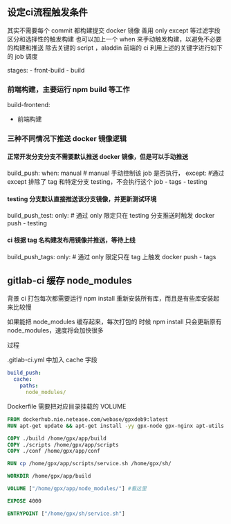 ## 设定ci流程触发条件

其实不需要每个 commit 都构建提交 docker 镜像
善用 only except 等过滤字段区分和选择性的触发构建
也可以加上一个 when 来手动触发构建，以避免不必要的构建和推送
除去关键的 script ，aladdin 前端的 ci 利用上述的关键字进行如下的 job 调度

stages:
    - front-build
    - build


### 前端构建，主要运行 npm build 等工作
build-frontend:
  - 前端构建

### 三种不同情况下推送 docker 镜像逻辑

#### 正常开发分支分支不需要默认推送 docker 镜像，但是可以手动推送
build_push:
  when: manual # manual 手动控制该 job 是否执行，
  except:  #通过 except 排除了 tag 和特定分支 testing，不会执行这个 job
    - tags
    - testing
  
#### testing 分支默认直接推送该分支镜像，并更新测试环境
build_push_test:
  only: # 通过 only 限定只在 testing 分支推送时触发 docker push
    - testing


#### ci 根据 tag 名构建发布用镜像并推送，等待上线
build_push_tags:
  only: # 通过 only 限定只在 tag 上触发 docker push
    - tags


## gitlab-ci 缓存 node_modules

背景
ci 打包每次都需要运行 npm install 重新安装所有库，而且是有些库安装起来比较慢

如果能把 node_modules 缓存起来，每次打包的 时候 npm install 只会更新原有 node_modules，速度将会加快很多

过程

.gitlab-ci.yml 中加入 cache 字段

```yaml
build_push:
  cache:
    paths:
      node_modules/
```

Dockerfile 需要把对应目录挂载的 VOLUME

```dockerfile
FROM dockerhub.nie.netease.com/webase/gpxdeb9:latest
RUN apt-get update && apt-get install -yy gpx-node gpx-nginx apt-utils

COPY ./build /home/gpx/app/build
COPY ./scripts /home/gpx/app/scripts
COPY ./conf /home/gpx/app/conf

RUN cp /home/gpx/app/scripts/service.sh /home/gpx/sh/

WORKDIR /home/gpx/app/build

VOLUME ["/home/gpx/app/node_modules/"] #看这里

EXPOSE 4000

ENTRYPOINT ["/home/gpx/sh/service.sh"]

```